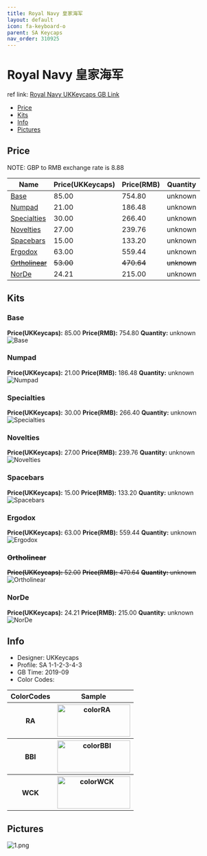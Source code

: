 ```yaml
---
title: Royal Navy 皇家海军
layout: default
icon: fa-keyboard-o
parent: SA Keycaps
nav_order: 310925
---
```


# Royal Navy 皇家海军

ref link: [Royal Navy UKKeycaps GB Link](http://www.mechsupply.co.uk/product/sa-royal-navy)

* [Price](#price)
* [Kits](#kits)
* [Info](#info)
* [Pictures](#pictures)


## Price  
NOTE: GBP to RMB exchange rate is 8.88

| Name          | Price(UKKeycaps)    |  Price(RMB) | Quantity |
| ------------- | ------------ |  ---------- | -------- |
|[Base](#base)|85.00|754.80|unknown|
|[Numpad](#numpad)|21.00|186.48|unknown|
|[Specialties](#specialties)|30.00|266.40|unknown|
|[Novelties](#novelties)|27.00|239.76|unknown|
|[Spacebars](#spacebars)|15.00|133.20|unknown|
|[Ergodox](#ergodox)|63.00|559.44|unknown|
|~~[Ortholinear](#ortholinear)~~|~~53.00~~|~~470.64~~|~~unknown~~|
|[NorDe](#norde)|24.21|215.00|unknown|


## Kits
### Base
**Price(UKKeycaps):** 85.00    **Price(RMB):** 754.80    **Quantity:** unknown  
<img src="{{ 'assets/images/sa-keycaps/royalnavy/kits_pics/base.png' | relative_url }}" alt="Base" class="image featured">

### Numpad
**Price(UKKeycaps):** 21.00    **Price(RMB):** 186.48    **Quantity:** unknown  
<img src="{{ 'assets/images/sa-keycaps/royalnavy/kits_pics/numpad.png' | relative_url }}" alt="Numpad" class="image featured">

### Specialties
**Price(UKKeycaps):** 30.00    **Price(RMB):** 266.40    **Quantity:** unknown  
<img src="{{ 'assets/images/sa-keycaps/royalnavy/kits_pics/specialties.png' | relative_url }}" alt="Specialties" class="image featured">

### Novelties
**Price(UKKeycaps):** 27.00    **Price(RMB):** 239.76    **Quantity:** unknown  
<img src="{{ 'assets/images/sa-keycaps/royalnavy/kits_pics/novelties.png' | relative_url }}" alt="Novelties" class="image featured">

### Spacebars
**Price(UKKeycaps):** 15.00    **Price(RMB):** 133.20    **Quantity:** unknown  
<img src="{{ 'assets/images/sa-keycaps/royalnavy/kits_pics/spacebars.png' | relative_url }}" alt="Spacebars" class="image featured">

### Ergodox
**Price(UKKeycaps):** 63.00    **Price(RMB):** 559.44    **Quantity:** unknown  
<img src="{{ 'assets/images/sa-keycaps/royalnavy/kits_pics/ergodox.png' | relative_url }}" alt="Ergodox" class="image featured">

### ~~Ortholinear~~
~~**Price(UKKeycaps):** 52.00~~    ~~**Price(RMB):** 470.64~~    ~~**Quantity:** unknown~~  
<img src="{{ 'assets/images/sa-keycaps/royalnavy/kits_pics/ortholinear.png' | relative_url }}" alt="Ortholinear" class="image featured">

### NorDe
**Price(UKKeycaps):** 24.21    **Price(RMB):** 215.00    **Quantity:** unknown  
<img src="{{ 'assets/images/sa-keycaps/royalnavy/kits_pics/norde.png' | relative_url }}" alt="NorDe" class="image featured">


## Info
* Designer: UKKeycaps
* Profile: SA 1-1-2-3-4-3
* GB Time: 2019-09
* Color Codes:  
<table style="width:100%">
  <tr>
    <th>ColorCodes</th>
    <th>Sample</th>
  </tr>
  <tr>
    <th>RA</th>
    <th><img src="{{ 'assets/images/sa-keycaps/SP_ColorCodes/abs/SP_Abs_ColorCodes_RA.png' | relative_url }}" alt="colorRA" height="75" width="170"></th>
  </tr>
  <tr>
    <th>BBI</th>
    <th><img src="{{ 'assets/images/sa-keycaps/SP_ColorCodes/abs/SP_Abs_ColorCodes_BBI.png' | relative_url }}" alt="colorBBI" height="75" width="170"></th>
  </tr>
  <tr>
    <th>WCK</th>
    <th><img src="{{ 'assets/images/sa-keycaps/SP_ColorCodes/abs/SP_Abs_ColorCodes_WCK.png' | relative_url }}" alt="colorWCK" height="75" width="170"></th>
  </tr>
</table>


## Pictures
<img src="{{ 'assets/images/sa-keycaps/royalnavy/rendering_pics/1.png' | relative_url }}" alt="1.png" class="image featured">
